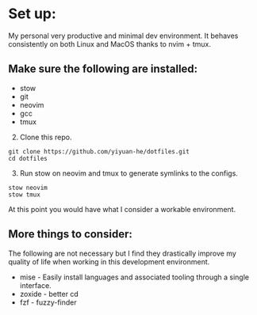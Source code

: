 # Set up:
My personal very productive and minimal dev environment. It behaves consistently on both Linux and MacOS thanks to nvim + tmux.

## Make sure the following are installed:
- stow
- git
- neovim
- gcc
- tmux

2. Clone this repo.
```
git clone https://github.com/yiyuan-he/dotfiles.git
cd dotfiles
```

3. Run stow on neovim and tmux to generate symlinks to the configs.
```
stow neovim
stow tmux
```

At this point you would have what I consider a workable environment.

## More things to consider:
The following are not necessary but I find they drastically improve my quality of
life when working in this development environment.

- mise - Easily install languages and associated tooling through a single interface.
- zoxide - better cd
- fzf - fuzzy-finder
